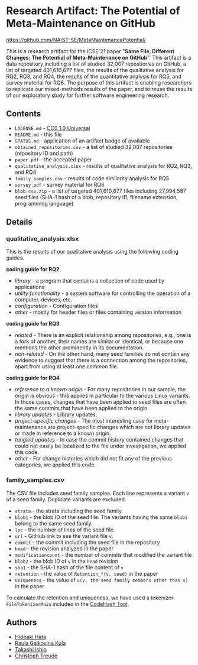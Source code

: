 # Research Artifact: The Potential of Meta-Maintenance on GitHub

https://github.com/NAIST-SE/MetaMaintenancePotential/

This is a research artifact for the ICSE'21 paper "**Same File, Different Changes: The Potential of Meta-Maintenance on GitHub**". This artifact is a data repository including a list of studied 32,007 repositories on GitHub, a list of targeted 401,610,677 files, the results of the qualitative analysis for RQ2, RQ3, and RQ4, the results of the quantitative analysis for RQ5, and survey material for RQ6. The purpose of this artifact is enabling researchers to replicate our mixed-methods results of the paper, and to reuse the results of our exploratory study for further software engineering research.

## Contents
- `LICENSE.md` - [CC0 1.0 Universal](https://creativecommons.org/publicdomain/zero/1.0/)
- `README.md` - this file
- `STATUS.md` - application of an artifact badge of available
- `obtained_repositories.csv` - a list of studied 32,007 repositories (repository ID and path)
- `paper.pdf` - the accepted paper
- `qualitative_analysis.xlsx` - results of qualitative analysis for RQ2, RQ3, and RQ4
- `family_samples.csv` - results of code similarity analysis for RQ5
- `survey.pdf` - survey material for RQ6
- `blob.csv.zip` - a list of targeted 401,610,677 files including 27,994,587 seed files (SHA-1 hash of a blob, repository ID, filename extension, programming language)

## Details

### qualitative_analysis.xlsx

This is the results of our qualitative analysis using the following coding guides.

**coding guide for RQ2**
- *library* - a program that contains a collection of code used by applications
- *utility functionality* - a system software for controlling the operation of a computer, devices, etc.
- *configuration* - Configuration files
- *other* - mostly for header files or files containing version information

**coding guide for RQ3**
- *related* - There is an explicit relationship among repositories, e.g., one is a fork of another, their names are similar or identical, or because one mentions the other prominently in its documentation.
- *non-related* - On the other hand, many seed families do not contain any evidence to suggest that there is a connection among the repositories, apart from using at least one common file.

**coding guide for RQ4**
- *reference to a known origin* - For many repositories in our sample, the origin is obvious - this applies in particular to the various Linux variants. In those cases, changes that have been applied to seed files are often the same commits that have been applied to the origin.
- *library updates* - Library updates.
- *project-specific changes* - The most interesting case for meta-maintenance are project-specific changes which are not library updates or made in reference to a known origin.
- *tangled updates* - In case the commit history contained changes that could not easily be localized to the file under investigation, we applied this code.
- *other* - For change histories which did not fit any of the previous categories, we applied this code.


### family_samples.csv

The CSV file includes seed family samples.
Each line represents a variant `v` of a seed family.  Duplicate variants are excluded.

 - `strata` - the strata including the seed family.
 - `blob1` - the blob ID of the seed file.  The variants having the same `blob1` belong to the same seed family.
 - `loc` - the number of lines of the seed file.
 - `url` - GitHub link to see the variant file `v`.  
 - `commit` - the commit including the seed file in the repository
 - `head` - the revision analyzed in the paper
 - `modificationcount` - the number of commits that modified the variant file
 - `blob2` -  the blob ID of `v` in the `head` revision
 - `sha1` - the SHA-1 hash of the file content of `v`
 - `retention` - the value of `Retention_f(v, seed)` in the paper
 - `uniqueness` - the value of `u(v, the seed family members other than v)` in the paper

To calculate the retention and uniqueness, we have used a tokenizer `FileTokenizerMain` included in the [CodeHash Tool](https://github.com/NAIST-SE/CodeHash).


## Authors
- [Hideaki Hata](https://hideakihata.github.io/)
- [Raula Gaikovina Kula](https://raux.github.io/)
- [Takashi Ishio](https://takashi-ishio.github.io/index-en.html)
- [Christoph Treude](http://ctreude.ca/)
